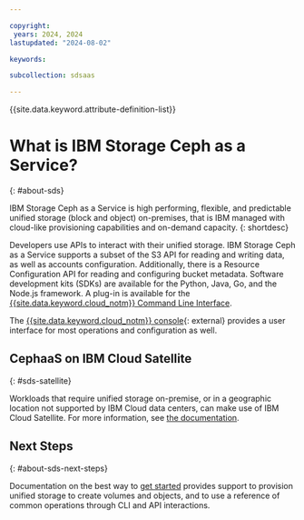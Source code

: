 ```yaml
---

copyright:
 years: 2024, 2024
lastupdated: "2024-08-02"

keywords:

subcollection: sdsaas

---
```

{{site.data.keyword.attribute-definition-list}}


# What is IBM Storage Ceph as a Service?
{: #about-sds}

IBM Storage Ceph as a Service is high performing, flexible, and predictable unified storage (block and object) on-premises, that is IBM managed with cloud-like provisioning capabilities and on-demand capacity.
{: shortdesc}



Developers use APIs to interact with their unified storage. IBM Storage Ceph as a Service supports a subset of the S3 API for reading and writing data, as well as accounts configuration. Additionally, there is a Resource Configuration API for reading and configuring bucket metadata. Software development kits (SDKs) are available for the Python, Java, Go, and the Node.js framework. A plug-in is available for the [{{site.data.keyword.cloud_notm}} Command Line Interface](/docs/cli?topic=cli-getting-started).

The [{{site.data.keyword.cloud_notm}} console](https://cloud.ibm.com/){: external} provides a user interface for most operations and configuration as well.

## CephaaS on IBM Cloud Satellite
{: #sds-satellite}

Workloads that require unified storage on-premise, or in a geographic location not supported by IBM Cloud data centers, can make use of IBM Cloud Satellite.  For more information, see [the documentation](/docs/satellite).

## Next Steps
{: #about-sds-next-steps}

Documentation on the best way to [get started](/docs/sdsaas?topic=sdsaas-getting-started) provides support to provision unified storage to create volumes and objects, and to use a reference of common operations through CLI and API interactions.
